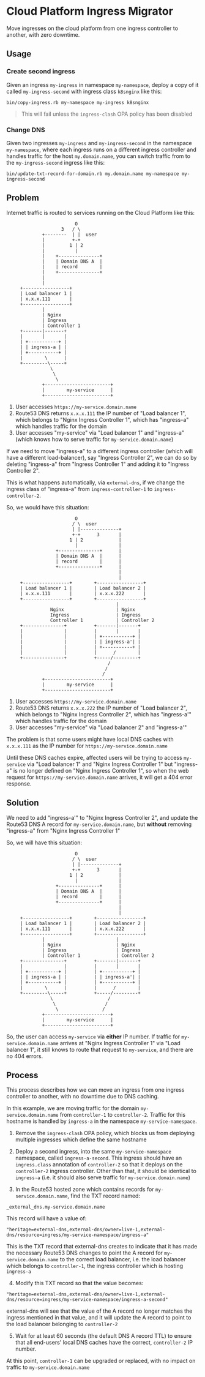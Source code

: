 # Cloud Platform Ingress Migrator

Move ingresses on the cloud platform from one ingress controller to another, with zero downtime.

## Usage

### Create second ingress

Given an ingress `my-ingress` in namespace `my-namespace`, deploy a copy of it called `my-ingress-second` with ingress class `k8snginx` like this:

```
bin/copy-ingress.rb my-namespace my-ingress k8snginx
```

> This will fail unless the `ingress-clash` OPA policy has been disabled

### Change DNS

Given two ingresses `my-ingress` and `my-ingress-second` in the namespace `my-namespace`, where each ingress runs on a different ingress controller and handles traffic for the host `my.domain.name`, you can switch traffic from to the `my-ingress-second` ingress like this:

```
bin/update-txt-record-for-domain.rb my.domain.name my-namespace my-ingress-second
```

## Problem

Internet traffic is routed to services running on the Cloud Platform like this:

```
                         O
                    3   / \
             +--------  | |  user
             |          +-+
             |         1 | 2
             |           |
             |    +---------------+
             |    | Domain DNS A  |
             |    | record        |
             |    +---------------+
             |
             |
     +-----------------+
     | Load balancer 1 |
     | x.x.x.111       |
     +-----------------+
             |
             | Nginx
             | Ingress
             | Controller 1
     +-------|-------+
     |       |       |
     | +-----------+ |
     | | ingress-a | |
     | +-----------+ |
     |        \      |
     +---------\-----+
                \
                 \
                  \
             +------------------------+
             |        my-service      |
             +------------------------+
```

1. User accesses `https://my-service.domain.name`
2. Route53 DNS returns `x.x.x.111` the IP number of "Load balancer 1", which belongs to "Nginx Ingress Controller 1", which has "ingress-a" which handles traffic for the domain
3. User accesses "my-service" via "Load balancer 1" and "ingress-a" (which knows how to serve traffic for `my-service.domain.name`)

If we need to move "ingress-a" to a different ingress controller (which will have a different load-balancer), say "Ingress Controller 2", we can do so by deleting "ingress-a" from "Ingress Controller 1" and adding it to "Ingress Controller 2".

This is what happens automatically, via `external-dns`, if we change the ingress class of "ingress-a" from `ingress-controller-1` to `ingress-controller-2`.

So, we would have this situation:

```
                         O
                        / \  user
                        | |--------------+
                        +-+      3       |
                       1 | 2             |
                         |               |
                  +---------------+      |
                  | Domain DNS A  |      |
                  | record        |      |
                  +---------------+      |
                                         |
                                         |
     +-----------------+        +-----------------+
     | Load balancer 1 |        | Load balancer 2 |
     | x.x.x.111       |        | x.x.x.222       |
     +-----------------+        +-----------------+
                                        |
                Nginx                   | Nginx
                Ingress                 | Ingress
                Controller 1            | Controller 2
     +---------------+          +-------|-------+
     |               |          |       |       |
     |               |          | +-----------+ |
     |               |          | | ingress-a'| |
     |               |          | +-----------+ |
     |               |          |      /        |
     +---------------+          +-----/---------+
                                     /
                                    /
                                   /
             +------------------------+
             |        my-service      |
             +------------------------+
```

1. User accesses `https://my-service.domain.name`
2. Route53 DNS returns `x.x.x.222` the IP number of "Load balancer 2", which belongs to "Nginx Ingress Controller 2", which has "ingress-a'" which handles traffic for the domain
3. User accesses "my-service" via "Load balancer 2" and "ingress-a'"

The problem is that some users might have local DNS caches with `x.x.x.111` as the IP number for `https://my-service.domain.name`

Until these DNS caches expire, affected users will be trying to access `my-service` via "Load balancer 1" and "Nginx Ingress Controller 1" but "ingress-a" is no longer defined on "Nginx Ingress Controller 1", so when the web request for `https://my-service.domain.name` arrives, it will get a 404 error response.

## Solution

We need to add "ingress-a'" to "Nginx Ingress Controller 2", and update the Route53 DNS A record for `my-service.domain.name`, but **without** removing "ingress-a" from "Nginx Ingress Controller 1"

So, we will have this situation:

```
                         O
                        / \  user
                        | |--------------+
                        +-+      3       |
                       1 | 2             |
                         |               |
                  +---------------+      |
                  | Domain DNS A  |      |
                  | record        |      |
                  +---------------+      |
                                         |
                                         |
     +-----------------+        +-----------------+
     | Load balancer 1 |        | Load balancer 2 |
     | x.x.x.111       |        | x.x.x.222       |
     +-----------------+        +-----------------+
             |                          |
             | Nginx                    | Nginx
             | Ingress                  | Ingress
             | Controller 1             | Controller 2
     +---------------+          +-------|-------+
     |               |          |       |       |
     | +-----------+ |          | +-----------+ |
     | | ingress-a | |          | | ingress-a'| |
     | +-----------+ |          | +-----------+ |
     |        \      |          |      /        |
     +---------\-----+          +-----/---------+
                \                    /
                 \                  /
                  \                /
             +------------------------+
             |        my-service      |
             +------------------------+
```

So, the user can access `my-service` via **either** IP number. If traffic for `my-service.domain.name` arrives at "Nginx Ingress Controller 1" via "Load balancer 1", it still knows to route that request to `my-service`, and there are no 404 errors.

## Process

This process describes how we can move an ingress from one ingress controller to another, with no downtime due to DNS caching.

In this example, we are moving traffic for the domain `my-service.domain.name` from `controller-1` to `controller-2`. Traffic for this hostname is handled by `ingress-a` in the namespace `my-service-namespace`.

1. Remove the `ingress-clash` OPA policy, which blocks us from deploying multiple ingresses which define the same hostname

2. Deploy a second ingress, into the same `my-service-namespace` namespace, called `ingress-a-second`. This ingress should have an `ingress.class` annotation of `controller-2` so that it deploys on the `controller-2` ingress controller. Other than that, it should be identical to `ingress-a` (i.e. it should also serve traffic for `my-service.domain.name`)

3. In the Route53 hosted zone which contains records for `my-service.domain.name`, find the TXT record named:

```
_external_dns.my-service.domain.name
```

This record will have a value of:

```
"heritage=external-dns,external-dns/owner=live-1,external-dns/resource=ingress/my-service-namespace/ingress-a"
```

This is the TXT record that external-dns creates to indicate that it has made the necessary Route53 DNS changes to point the A record for `my-service.domain.name` to the correct load balancer, i.e. the load balancer which belongs to `controller-1`, the ingress controller which is hosting `ingress-a`

4. Modify this TXT record so that the value becomes:

```
"heritage=external-dns,external-dns/owner=live-1,external-dns/resource=ingress/my-service-namespace/ingress-a-second"
```

external-dns will see that the value of the A record no longer matches the ingress mentioned in that value, and it will update the A record to point to the load balancer belonging to `controller-2`

5. Wait for at least 60 seconds (the default DNS A record TTL) to ensure that all end-users' local DNS caches have the correct, `controller-2` IP number.

At this point, `controller-1` can be upgraded or replaced, with no impact on traffic to `my-service.domain.name`
